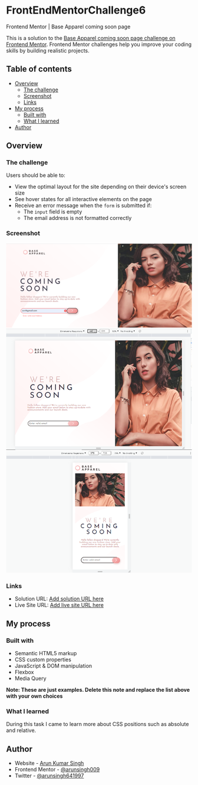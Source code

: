 # FrontEndMentorChallenge6
Frontend Mentor | Base Apparel coming soon page

This is a solution to the [Base Apparel coming soon page challenge on Frontend Mentor](https://www.frontendmentor.io/challenges/base-apparel-coming-soon-page-5d46b47f8db8a7063f9331a0). Frontend Mentor challenges help you improve your coding skills by building realistic projects. 

## Table of contents

- [Overview](#overview)
  - [The challenge](#the-challenge)
  - [Screenshot](#screenshot)
  - [Links](#links)
- [My process](#my-process)
  - [Built with](#built-with)
  - [What I learned](#what-i-learned)
- [Author](#author)

## Overview

### The challenge

Users should be able to:

- View the optimal layout for the site depending on their device's screen size
- See hover states for all interactive elements on the page
- Receive an error message when the `form` is submitted if:
  - The `input` field is empty
  - The email address is not formatted correctly

### Screenshot

![](./output/act.png)
![](./output/d.png)
![](./output/m.png)

### Links

- Solution URL: [Add solution URL here](https://your-solution-url.com)
- Live Site URL: [Add live site URL here](https://your-live-site-url.com)

## My process

### Built with

- Semantic HTML5 markup
- CSS custom properties
- JavaScript & DOM manipulation
- Flexbox
- Media Query

**Note: These are just examples. Delete this note and replace the list above with your own choices**

### What I learned

During this task I came to learn more about CSS positions such as absolute and relative.

## Author

- Website - [Arun Kumar Singh](https://arunkumarsinghportfolio.netlify.app/)
- Frontend Mentor - [@arunsingh009](https://www.frontendmentor.io/profile/arunsingh009)
- Twitter - [@arunsingh641997](https://www.twitter.com/arunsingh641997)

